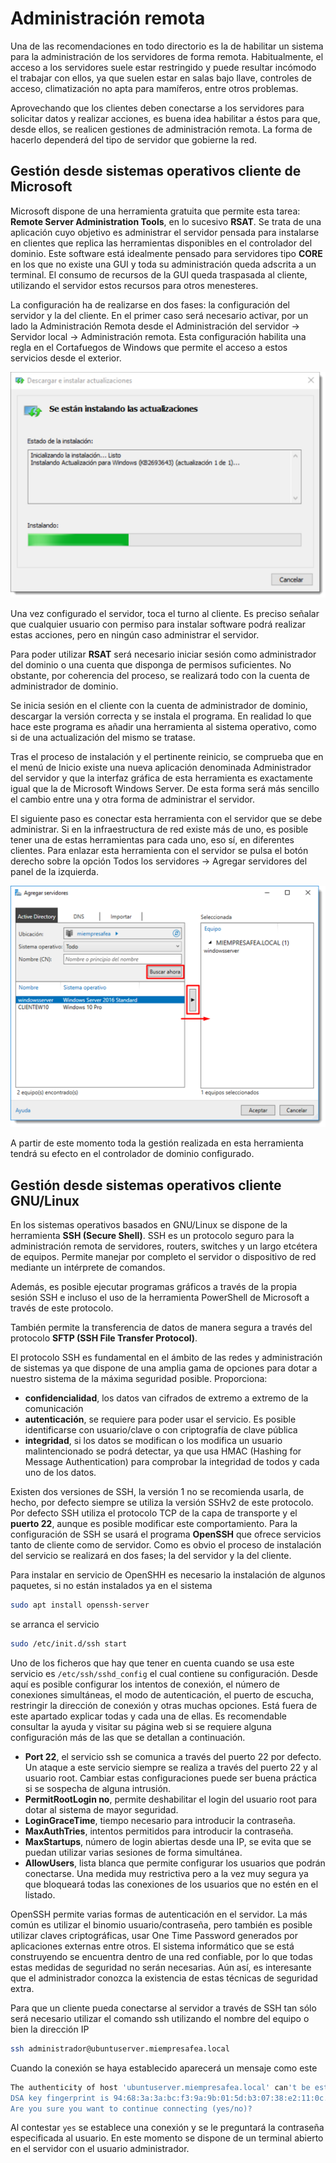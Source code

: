 # Administración remota

Una de las recomendaciones en todo directorio es la de habilitar un sistema para la administración de los servidores de forma remota. Habitualmente, el acceso a los servidores suele estar restringido y puede resultar incómodo el trabajar con ellos, ya que suelen estar en salas bajo llave, controles de acceso, climatización no apta para mamíferos, entre otros problemas.

Aprovechando que los clientes deben conectarse a los servidores para solicitar datos y realizar acciones, es buena idea habilitar a éstos para que, desde ellos, se realicen gestiones de administración remota. La forma de hacerlo dependerá del tipo de servidor que gobierne la red.

## Gestión desde sistemas operativos cliente de Microsoft

Microsoft dispone de una herramienta gratuita que permite esta tarea: **Remote Server Administration Tools**, en lo sucesivo **RSAT**. Se trata de una aplicación cuyo objetivo es administrar el servidor pensada para instalarse en clientes que replica las herramientas disponibles en el controlador del dominio. Este software está idealmente pensado para servidores tipo **CORE** en los que no existe una GUI y toda su administración queda adscrita a un terminal. El consumo de recursos de la GUI queda traspasada al cliente, utilizando el servidor estos recursos para otros menesteres.

La configuración ha de realizarse en dos fases: la configuración del servidor y la del cliente. En el primer caso será necesario activar, por un lado la Administración Remota desde el <span class="menu">Administración del servidor</span> → <span class="menu">Servidor local</span> → <span class="menu">Administración remota</span>. Esta configuración habilita una regla en el Cortafuegos de Windows que permite el acceso a estos servicios desde el exterior.

![actualización del sistema](img/10000000000009F0000007217E35988A3EF271E9.jpg)

Una vez configurado el servidor, toca el turno al cliente. Es preciso señalar que cualquier usuario con permiso para instalar software podrá realizar estas acciones, pero en ningún caso administrar el servidor.

Para poder utilizar **RSAT** será necesario iniciar sesión como administrador del dominio o una cuenta que disponga de permisos suficientes. No obstante, por coherencia del proceso, se realizará todo con la cuenta de administrador de dominio.

Se inicia sesión en el cliente con la cuenta de administrador de dominio, descargar la versión correcta y se instala el programa. En realidad lo que hace este programa es añadir una herramienta al sistema operativo, como si de una actualización del mismo se tratase.

Tras el proceso de instalación y el pertinente reinicio, se comprueba que en el menú de <span class="menu">Inicio</span> existe una nueva aplicación denominada Administrador del servidor y que la interfaz gráfica de esta herramienta es exactamente igual que la de Microsoft Windows Server. De esta forma será más sencillo el cambio entre una y otra forma de administrar el servidor.

El siguiente paso es conectar esta herramienta con el servidor que se debe administrar. Si en la infraestructura de red existe más de uno, es posible tener una de estas herramientas para cada uno, eso sí, en diferentes clientes. Para enlazar esta herramienta con el servidor se pulsa el botón derecho sobre la opción <span class="menu">Todos los servidores</span> → <span class="menu">Agregar servidores</span> del panel de la izquierda.

![Añadir el servidor a administrar](img/100000000000088F000006914AB6E28EEA28FB05.jpg)

A partir de este momento toda la gestión realizada en esta herramienta tendrá su efecto en el controlador de dominio configurado.

## Gestión desde sistemas operativos cliente GNU/Linux

En los sistemas operativos basados en GNU/Linux se dispone de la herramienta **SSH (Secure Shell)**. SSH es un protocolo seguro para la administración remota de servidores, routers, switches y un largo etcétera de equipos. Permite manejar por completo el servidor o dispositivo de red mediante un intérprete de comandos.

Además, es posible ejecutar programas gráficos a través de la propia sesión SSH e incluso el uso de la herramienta PowerShell de Microsoft a través de este protocolo.

También permite la transferencia de datos de manera segura a través del protocolo **SFTP (SSH File Transfer Protocol)**.

El protocolo SSH es fundamental en el ámbito de las redes y administración de sistemas ya que dispone de una amplia gama de opciones para dotar a nuestro sistema de la máxima seguridad posible. Proporciona:

- **confidencialidad**, los datos van cifrados de extremo a extremo de la comunicación
- **autenticación**, se requiere para poder usar el servicio. Es posible identificarse con usuario/clave o con criptografía de clave pública
- **integridad**, si los datos se modifican o los modifica un usuario malintencionado se podrá detectar, ya que usa HMAC (Hashing for Message Authentication) para comprobar la integridad de todos y cada uno de los datos.

Existen dos versiones de SSH, la versión 1 no se recomienda usarla, de hecho, por defecto siempre se utiliza la versión SSHv2 de este protocolo. Por defecto SSH utiliza el protocolo TCP de la capa de transporte y el **puerto 22**, aunque es posible modificar este comportamiento. Para la configuración de SSH se usará el programa **OpenSSH** que ofrece servicios tanto de cliente como de servidor. Como es obvio el proceso de instalación del servicio se realizará en dos fases; la del servidor y la del cliente.

Para instalar en servicio de OpenSHH es necesario la instalación de algunos paquetes, si no están instalados ya en el sistema

```bash
sudo apt install openssh-server
```

se arranca el servicio

```bash title=""
sudo /etc/init.d/ssh start

```

Uno de los ficheros que hay que tener en cuenta cuando se usa este servicio es `/etc/ssh/sshd_config` el cual contiene su configuración. Desde aquí es posible configurar los intentos de conexión, el número de conexiones simultáneas, el modo de autenticación, el puerto de escucha, restringir la dirección de conexión y otras muchas opciones. Está fuera de este apartado explicar todas y cada una de ellas. Es recomendable consultar la ayuda y visitar su página web si se requiere alguna configuración más de las que se detallan a continuación.

- **Port 22**, el servicio ssh se comunica a través del puerto 22 por defecto. Un ataque a este servicio siempre se realiza a través del puerto 22 y al usuario root. Cambiar estas configuraciones puede ser buena práctica si se sospecha de alguna intrusión.
- **PermitRootLogin no**, permite deshabilitar el login del usuario root para dotar al sistema de mayor seguridad.
- **LoginGraceTime**, tiempo necesario para introducir la contraseña.
- **MaxAuthTries**, intentos permitidos para introducir la contraseña.
- **MaxStartups**, número de login abiertas desde una IP, se evita que se puedan utilizar varias sesiones de forma simultánea.
- **AllowUsers**, lista blanca que permite configurar los usuarios que podrán conectarse. Una medida muy restrictiva pero a la vez muy segura ya que bloqueará todas las conexiones de los usuarios que no estén en el listado.

OpenSSH permite varias formas de autenticación en el servidor. La más común es utilizar el binomio usuario/contraseña, pero también es posible utilizar claves criptográficas, usar One Time Password generados por aplicaciones externas entre otros. El sistema informático que se está construyendo se encuentra dentro de una red confiable, por lo que todas estas medidas de seguridad no serán necesarias. Aún así, es interesante que el administrador conozca la existencia de estas técnicas de seguridad extra.

Para que un cliente pueda conectarse al servidor a través de SSH tan sólo será necesario utilizar el comando ssh utilizando el nombre del equipo o bien la dirección IP

```bash
ssh administrador@ubuntuserver.miempresafea.local
```

Cuando la conexión se haya establecido aparecerá un mensaje como este

```bash
The authenticity of host 'ubuntuserver.miempresafea.local' can't be established.
DSA key fingerprint is 94:68:3a:3a:bc:f3:9a:9b:01:5d:b3:07:38:e2:11:0c.
Are you sure you want to continue connecting (yes/no)?
```

Al contestar `yes` se establece una conexión y se le preguntará la contraseña especificada al usuario. En este momento se dispone de un terminal abierto en el servidor con el usuario administrador.
